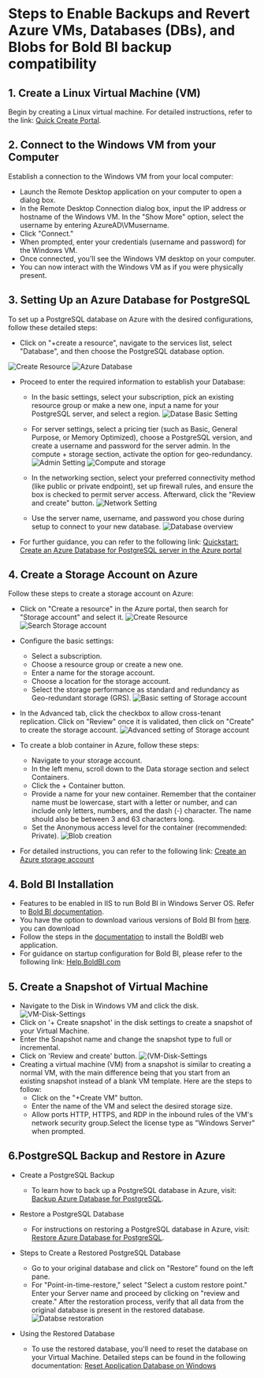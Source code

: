 # Steps to Enable Backups and Revert Azure VMs, Databases (DBs), and Blobs for Bold BI backup compatibility 

## 1. Create a Linux Virtual Machine (VM)

Begin by creating a Linux virtual machine. For detailed instructions, refer to the link: [Quick Create Portal](https://learn.microsoft.com/en-us/azure/virtual-machines/linux/quick-create-portal?tabs=ubuntu).

## 2. Connect to the Windows VM from your Computer

Establish a connection to the Windows VM from your local computer:
  - Launch the Remote Desktop application on your computer to open a dialog box.
  - In the Remote Desktop Connection dialog box, input the IP address or hostname of the Windows VM. In the "Show More" option, select the username by entering AzureAD\VMusername.
  - Click "Connect."
  - When prompted, enter your credentials (username and password) for the Windows VM.
  - Once connected, you'll see the Windows VM desktop on your computer.
  - You can now interact with the Windows VM as if you were physically present.

## 3. Setting Up an Azure Database for PostgreSQL

To set up a PostgreSQL database on Azure with the desired configurations, follow these detailed steps:

- Click on "+create a resource", navigate to the services list, select "Database", and then choose the PostgreSQL database option.

![Create Resource](images/create-resource.png)
![Azure Database](images/search-database.png)
- Proceed to enter the required information to establish your Database:
   - In the basic settings, select your subscription, pick an existing resource group or make a new one, input a name for your PostgreSQL server, and select a region.
   ![Datase Basic Setting](images/Basic-setting-database.png)
   
   - For server settings, select a pricing tier (such as Basic, General Purpose, or Memory Optimized), choose a PostgreSQL version, and create a username and password for the server admin. In the compute + storage section, activate the option for geo-redundancy.
   ![Admin Setting](images/admin-setting-database.png)
   ![Compute and storage](images/Compute-storage.png)
   - In the networking section, select your preferred connectivity method (like public or private endpoint), set up firewall rules, and ensure the box is checked to permit server access. Afterward, click the "Review and create" button.
   ![Network Setting](images/network-setting-database.png)
   - Use the server name, username, and password you chose during setup to connect to your new database.
   ![Database overview](images/overview-database.png)
- For further guidance, you can refer to the following link: [Quickstart: Create an Azure Database for PostgreSQL server in the Azure portal](https://learn.microsoft.com/en-us/azure/postgresql/flexible-server/quickstart-create-server-portal)

## 4. Create a Storage Account on Azure

Follow these steps to create a storage account on Azure:

-  Click on "Create a resource" in the Azure portal, then search for "Storage account" and select it.
![Create Resource](images/create-resource.png)
![Search Storage account](images/search-storageaccount.png)
- Configure the basic settings:
   - Select a subscription.
   - Choose a resource group or create a new one.
   - Enter a name for the storage account.
   - Choose a location for the storage account.
   - Select the storage performance as standard and redundancy as Geo-redundant storage (GRS).
![Basic setting of Storage account](images/Basic-setting-storageaccount.png)

- In the Advanced tab, click the checkbox to allow cross-tenant replication. Click on "Review" once it is validated, then click on "Create" to create the storage account.
![Advanced setting of Storage account](images/Advance-setting-storageaccount.png)

- To create a blob container in Azure, follow these steps:
   - Navigate to your storage account.
   - In the left menu, scroll down to the Data storage section and select Containers.
   - Click the + Container button.
   - Provide a name for your new container. Remember that the container name must be lowercase, start with a letter or number, and can include only letters, numbers, and the dash (-) character. The name should also be between 3 and 63 characters long.
   - Set the Anonymous access level for the container (recommended: Private).
   ![Blob creation](images/container-storageaccount.png)

- For detailed instructions, you can refer to the following link: [Create an Azure storage account](https://learn.microsoft.com/en-us/azure/storage/common/storage-account-create?tabs=azure-portal)



## 4. Bold BI Installation

- Features to be enabled in IIS to run Bold BI in Windows Server OS. Refer to [Bold BI documentation](https://help.boldbi.com/deploying-bold-bi/deploying-in-windows/installation-and-deployment/).
- You have the option to download various versions of Bold BI from [here](https://www.boldbi.com/account/downloads). you can download 
- Follow the steps in the [documentation](https://help.boldbi.com/deploying-bold-bi/deploying-in-windows/installation-and-deployment/) to install the BoldBI web application.
- For guidance on startup configuration for Bold BI, please refer to the following link: [Help.BoldBI.com](https://help.boldbi.com/application-startup/latest/)


## 5. Create a Snapshot of Virtual Machine

- Navigate to the Disk in Windows VM and click the disk.
![VM-Disk-Settings ](images/VM-Disk-Settings.png)
- Click on '+ Create snapshot' in the disk settings to create a snapshot of your Virtual Machine.
- Enter the Snapshot name and change the snapshot type to full or incremental.
- Click on 'Review and create' button.
![(VM-Disk-Settings](images/Snapshot-Create.png)
- Creating a virtual machine (VM) from a snapshot is similar to creating a normal VM, with the main difference being that you start from an existing snapshot instead of a blank VM template. Here are the steps to follow:
  - Click on the "+Create VM" button.
  - Enter the name of the VM and select the desired storage size.
  - Allow ports HTTP, HTTPS, and RDP in the inbound rules of the VM's network security group.Select the license type as "Windows Server" when prompted.

## 6.PostgreSQL Backup and Restore in Azure

- Create a PostgreSQL Backup
  - To learn how to back up a PostgreSQL database in Azure, visit: [Backup Azure Database for PostgreSQL](https://learn.microsoft.com/en-us/azure/backup/backup-azure-database-postgresql-flex).

- Restore a PostgreSQL Database
  - For instructions on restoring a PostgreSQL database in Azure, visit: [Restore Azure Database for PostgreSQL](https://learn.microsoft.com/en-us/azure/backup/restore-azure-database-postgresql-flex).

- Steps to Create a Restored PostgreSQL Database
  - Go to your original database and click on "Restore" found on the left pane. 
  - For "Point-in-time-restore," select "Select a custom restore point." Enter your Server name and proceed by clicking on "review and create." After the restoration process, verify that all data from the original database is present in the restored database.
  ![Databse restoration](images/basic-setting-restore.png)

- Using the Restored Database
  - To use the restored database, you'll need to reset the database on your Virtual Machine. Detailed steps can be found in the following documentation: [Reset Application Database on Windows](https://help.boldbi.com/utilities/bold-bi-command-line-tools/reset-application-database/#windows)

